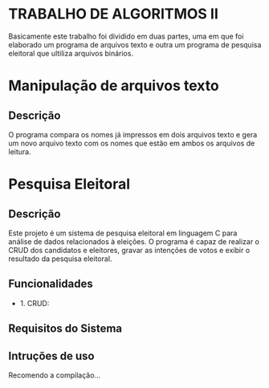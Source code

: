 # TRABALHO DE ALGORITMOS II
<p>Basicamente este trabalho foi dividido em duas partes, uma em que foi elaborado um programa de arquivos texto e outra um programa de pesquisa eleitoral que ultiliza arquivos binários.</p> 

<h1>Manipulação de arquivos texto</h1>
<h2>Descrição</h2>
<p>O programa compara os nomes já impressos em dois arquivos texto e gera um novo arquivo texto com os nomes que estão em ambos os arquivos de leitura.</p>

<h1>Pesquisa Eleitoral</h1>
<h2>Descrição</h2>
<p>Este projeto é um sistema de pesquisa eleitoral em linguagem C para análise de dados relacionados à eleições. O programa é capaz de realizar o CRUD dos candidatos e eleitores, gravar as intenções de votos e exibir o resultado da pesquisa eleitoral.</p>
<h2>Funcionalidades</h2>
<ul>
  <li>1. CRUD:</li> 
</ul>
<h2>Requisitos do Sistema</h2>
<h2>Intruções de uso</h2>
<p>Recomendo a compilação...</p>
